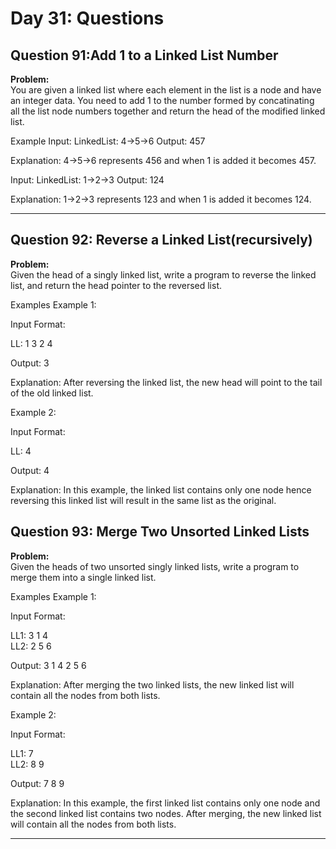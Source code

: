 # Day 31: Questions

## Question 91:Add 1 to a Linked List Number

**Problem:**  
You are given a linked list where each element in the list is a node and have an integer data. You need to add 1 to the number formed by concatinating all the list node numbers together and return the head of the modified linked list.

Example
Input: LinkedList: 4->5->6
Output: 457

Explanation: 4->5->6 represents 456 and when 1 is added it becomes 457.

Input: LinkedList: 1->2->3
Output: 124

Explanation: 1->2->3 represents 123 and when 1 is added it becomes 124.

---

## Question 92: Reverse a Linked List(recursively)

**Problem:**  
Given the head of a singly linked list, write a program to reverse the linked list, and return the head pointer to the reversed list.

Examples
Example 1:

Input Format:

LL: 1 3 2 4

Output: 3

Explanation: After reversing the linked list, the new head will point to the tail of the old linked list.

Example 2:

Input Format:

LL: 4

Output: 4

Explanation: In this example, the linked list contains only one node hence reversing this linked list will result in the same list as the original.

## Question 93: Merge Two Unsorted Linked Lists

**Problem:**  
Given the heads of two unsorted singly linked lists, write a program to merge them into a single linked list.

Examples
Example 1:

Input Format:

LL1: 3 1 4  
LL2: 2 5 6

Output: 3 1 4 2 5 6

Explanation: After merging the two linked lists, the new linked list will contain all the nodes from both lists.

Example 2:

Input Format:

LL1: 7  
LL2: 8 9

Output: 7 8 9

Explanation: In this example, the first linked list contains only one node and the second linked list contains two nodes. After merging, the new linked list will contain all the nodes from both lists.

---
